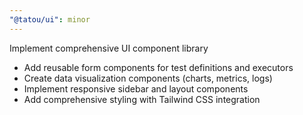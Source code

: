 ```yaml
---
"@tatou/ui": minor
---
```


Implement comprehensive UI component library

- Add reusable form components for test definitions and executors
- Create data visualization components (charts, metrics, logs)
- Implement responsive sidebar and layout components
- Add comprehensive styling with Tailwind CSS integration
